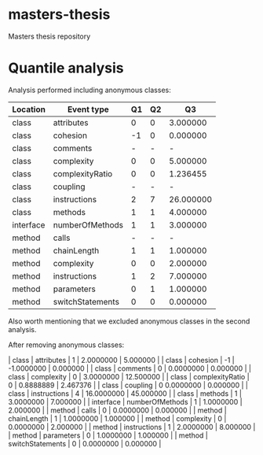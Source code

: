 # masters-thesis
Masters thesis repository

# Quantile analysis

Analysis performed including anonymous classes:

| Location | Event type | Q1 | Q2 | Q3 |
|---|---|---|---|---|
|	class |	attributes |	0 | 0 | 3.000000 |
| class |	cohesion |	-1 |	0 |	0.000000 |
|	class	| comments |	- |	- |	- |
|	class	| complexity |	0 |	0 |	5.000000 |
|	class	| complexityRatio |	0 |	0 |	1.236455 |
|	class	| coupling |	- |	- |	- |
|	class	| instructions |	2 |	7 |	26.000000 |
|	class	| methods |	1 |	1 |	4.000000 |
|	interface |	numberOfMethods |	1 |	1 |	3.000000 |
|	method |	calls |	- |	- |	- |
|	method |	chainLength |	1 |	1 |	1.000000 |
|	method |	complexity |	0 |	0 |	2.000000 |
|	method |	instructions |	1 |	2 |	7.000000 |
|	method |	parameters |	0 |	1 |	1.000000 |
|	method |	switchStatements |	0 |	0 |	0.000000 |

Also worth mentioning that we excluded anonymous classes in the second analysis.

After removing anonymous classes:

|	class |	attributes |	1 |	2.0000000 |	5.000000 |
|	class |	cohesion |	-1 |	-1.0000000 |	0.000000 |
|	class |	comments |	0 |	0.0000000 |	0.000000 |
|	class |	complexity |	0 |	3.0000000 |	12.500000 |
|	class |	complexityRatio |	0 |	0.8888889 |	2.467376 |
|	class	| coupling |	0	0.0000000 |	0.000000 |
|	class	| instructions |	4 |	16.0000000 |	45.000000 |
|	class |	methods |	1 |	3.0000000	 | 7.000000 |
|	interface |	numberOfMethods |	1 |	1.0000000 |	2.000000 |
|	method |	calls |	0 |	0.0000000	| 0.000000 |
|	method |	chainLength |	1 |	1.0000000	| 1.000000 |
|	method |	complexity |	0 |	0.0000000 |	2.000000 |
|	method |	instructions |	1 |	2.0000000 |	8.000000 |
|	method |	parameters |	0 |	1.0000000 |	1.000000 |
|	method |	switchStatements |	0 |	0.0000000 |	0.000000 |
